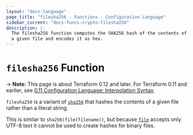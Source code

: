```yaml
---
layout: "docs-language"
page_title: "filesha256 - Functions - Configuration Language"
sidebar_current: "docs-funcs-crypto-filesha256"
description: |-
  The filesha256 function computes the SHA256 hash of the contents of
  a given file and encodes it as hex.
---
```


# `filesha256` Function

-> **Note:** This page is about Terraform 0.12 and later. For Terraform 0.11 and
earlier, see
[0.11 Configuration Language: Interpolation Syntax](../../configuration-0-11/interpolation.html).

`filesha256` is a variant of [`sha256`](./sha256.html)
that hashes the contents of a given file rather than a literal string.

This is similar to `sha256(file(filename))`, but
because [`file`](./file.html) accepts only UTF-8 text it cannot be used to
create hashes for binary files.
